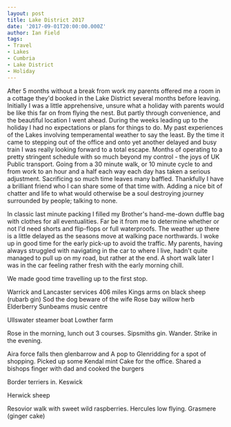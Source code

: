 ```yaml
---
layout: post
title: Lake District 2017
date: '2017-09-01T20:00:00.000Z'
author: Ian Field
tags:
- Travel
- Lakes
- Cumbria
- Lake District
- Holiday
---
```

After 5 months without a break from work my parents offered me a room in a cottage they'd booked in the Lake District several months before leaving. Initially I was a little apprehensive, unsure what a holiday with parents would be like this far on from flying the nest. But partly through convenience, and the beautiful location I went ahead. During the weeks leading up to the holiday I had no expectations or plans for things to do. My past experiences of the Lakes involving temperamental weather to say the least. By the time it came to stepping out of the office and onto yet another delayed and busy train I was really looking forward to a total escape. Months of operating to a pretty stringent schedule with so much beyond my control - the joys of UK Public transport. Going from a 30 minute walk, or 10 minute cycle to and from work to an hour and a half each way each day has taken a serious adjustment. Sacrificing so much time leaves many baffled. Thankfully I have a brilliant friend who I can share some of that time with. Adding a nice bit of chatter and life to what would otherwise be a soul destroying journey surrounded by people; talking to none.

In classic last minute packing I filled my Brother's hand-me-down duffle bag with clothes for all eventualities. Far be it from me to determine whether or not I'd need shorts and flip-flops or full waterproofs. The weather up there is a little delayed as the seasons move at walking pace northwards. I woke up in good time for the early pick-up to avoid the traffic. My parents, having always struggled with navigating in the car to where I live, hadn't quite managed to pull up on my road, but rather at the end. A short walk later I was in the car feeling rather fresh with the early morning chill.

We made good time travelling up to the first stop.


Warrick and Lancaster services
406 miles
Kings arms on black sheep (rubarb gin)
Sod the dog beware of the wife
Rose bay willow herb
Elderberry
Sunbeams music centre


Ullswater steamer boat
Lowther farm

Rose in the morning, lunch out 3 courses. Sipsmiths gin. Wander. Strike in the evening.


Aira force falls then glenbarrow and A pop to Glenridding for a spot of shopping. Picked up some Kendal mint Cake  for the office.
Shared a bishops finger with dad and cooked the burgers

Border terriers in. Keswick

Herwick sheep

Resovior walk with sweet wild raspberries. Hercules low flying. Grasmere (ginger cake)
